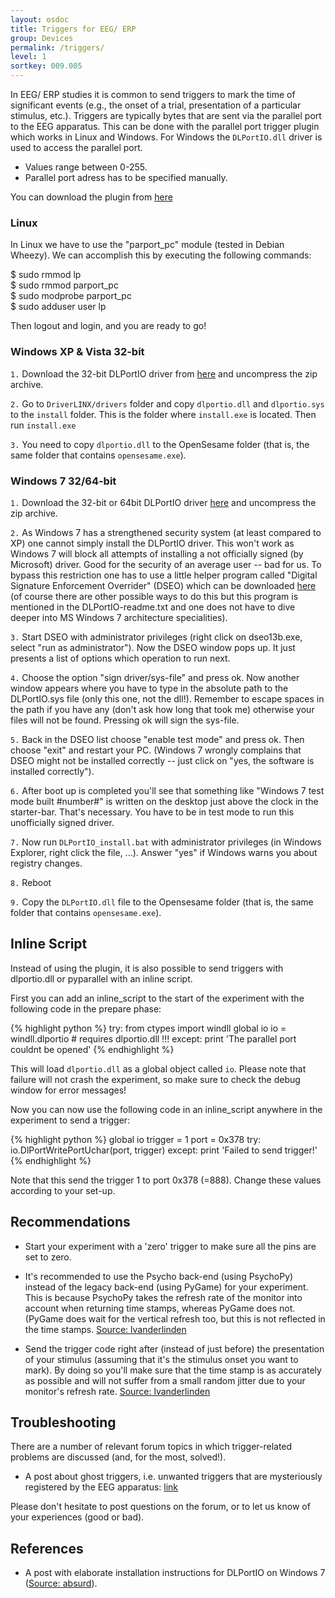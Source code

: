 ```yaml
---
layout: osdoc
title: Triggers for EEG/ ERP
group: Devices
permalink: /triggers/
level: 1
sortkey: 009.005
---
```


In EEG/ ERP studies it is common to send triggers to mark the time of significant events (e.g., the onset of a trial, presentation of a particular stimulus, etc.). Triggers are typically bytes that are sent via the parallel port to the EEG apparatus. This can be done with the parallel port trigger plugin which works in Linux and Windows. For Windows the `DLPortIO.dll` driver is used to access the parallel port. 
- Values range between 0-255.
- Parallel port adress has to be specified manually. 
  
You can download the plugin from [here][plugin]  


### Linux ###

In Linux we have to use the "parport_pc" module (tested in Debian Wheezy). We can accomplish this by executing the following commands:

$ sudo rmmod lp  
$ sudo rmmod parport_pc  
$ sudo modprobe parport_pc  
$ sudo adduser user lp  

Then logout and login, and you are ready to go!  


### Windows XP & Vista 32-bit ###

`1.` Download the 32-bit DLPortIO driver from [here][win32-dll] and uncompress the zip archive.

`2.` Go to `DriverLINX/drivers` folder and copy `dlportio.dll` and `dlportio.sys` to the `install` folder. This is the folder  where `install.exe` is located. Then run `install.exe`

`3.` You need to copy `dlportio.dll` to the OpenSesame folder (that is, the same folder that contains `opensesame.exe`).


### Windows 7 32/64-bit ###

`1.` Download the 32-bit or 64bit DLPortIO driver [here][win7-dll] and uncompress the zip archive.  

`2.` As Windows 7 has a strengthened security system (at least compared to XP) one cannot simply install the DLPortIO driver. This won't work as Windows 7 will block all attempts of installing a not officially signed (by Microsoft) driver. Good for the security of an average user -- bad for us. To bypass this restriction one has to use a little helper program called "Digital Signature Enforcement Overrider" (DSEO) which can be downloaded [here][dseo] (of course there are other possible ways to do this but this program is mentioned in the DLPortIO-readme.txt and one does not have to dive deeper into MS Windows 7 architecture specialities).  

`3.` Start DSEO with administrator privileges (right click on dseo13b.exe, select "run as administrator"). Now the DSEO window pops up. It just presents a list of options which operation to run next.  

`4.` Choose the option "sign driver/sys-file" and press ok. Now another window appears where you have to type in the absolute path to the DLPortIO.sys file (only this one, not the dll!). Remember to escape spaces in the path if you have any (don't ask how long that took me) otherwise your files will not be found. Pressing ok will sign the sys-file.  

`5.` Back in the DSEO list choose "enable test mode" and press ok. Then choose "exit" and restart your PC. (Windows 7 wrongly complains that DSEO might not be installed correctly -- just click on "yes, the software is installed correctly").  

`6.` After boot up is completed you'll see that something like "Windows 7 test mode built #number#" is written on the desktop just above the clock in the starter-bar. That's necessary. You have to be in test mode to run this unofficially signed driver.  

`7.` Now run `DLPortIO_install.bat` with administrator privileges (in Windows Explorer, right click the file, ...). Answer "yes" if Windows warns you about registry changes.  

`8.` Reboot  

`9.` Copy the `DLPortIO.dll` file to the Opensesame folder (that is, the same folder that contains `opensesame.exe`).  


Inline Script
-------------

Instead of using the plugin, it is also possible to send triggers with dlportio.dll or pyparallel with an inline script. 

First you can add an inline_script to the start of the experiment with the following code in the prepare phase:

{% highlight python %}
try:
  from ctypes import windll
	global io
	io = windll.dlportio # requires dlportio.dll !!!
except:
	print 'The parallel port couldnt be opened'
{% endhighlight %}

This will load `dlportio.dll` as a global object called `io`. Please note that failure will not crash the experiment, so make sure to check the debug window for error messages!

Now you can now use the following code in an inline_script anywhere in the experiment to send a trigger:

{% highlight python %}
global io
trigger = 1
port = 0x378
try:
	io.DlPortWritePortUchar(port, trigger)
except:
	print 'Failed to send trigger!'
{% endhighlight %}

Note that this send the trigger 1 to port 0x378 (=888). Change these values according to your set-up.


Recommendations
---------------

- Start your experiment with a 'zero' trigger to make sure all the pins are set to zero.  

- It's recommended to use the Psycho back-end (using PsychoPy) instead of the legacy back-end (using PyGame) for your experiment. This is because PsychoPy takes the refresh rate of the monitor into account when returning time stamps, whereas PyGame does not. (PyGame does wait for the vertical refresh too, but this is not reflected in the time stamps. [Source: lvanderlinden][post-1]
    
- Send the trigger code right after (instead of just before) the presentation of your stimulus (assuming that it's the stimulus onset you want to mark). By doing so you'll make sure that the time stamp is as accurately as possible and will not suffer from a small random jitter due to your monitor's refresh rate. [Source: lvanderlinden][post-1]


Troubleshooting
---------------

There are a number of relevant forum topics in which trigger-related problems are discussed (and, for the most, solved!).

- A post about ghost triggers, i.e. unwanted triggers that are mysteriously registered by the EEG apparatus: [link][post-2]

Please don't hesitate to post questions on the forum, or to let us know of your experiences (good or bad).


References
----------

- A post with elaborate installation instructions for DLPortIO on Windows 7 ([Source: absurd][post-3]).

[win32-dll]: http://files.cogsci.nl/misc/dlportio.zip
[win7-dll]: http://real.kiev.ua/avreal/download/#DLPORTIO_TABLE
[plugin]: https://github.com/dev-jam/opensesame_plugin_parallel-port-trigger
[dseo]: http://www.ngohq.com/home.php?page=dseo
[post-1]: http://forum.cogsci.nl/index.php?p=/discussion/comment/748#Comment_748
[post-2]: http://forum.cogsci.nl/index.php?p=/discussion/comment/780#Comment_780
[post-3]: http://forum.cogsci.nl/index.php?p=/discussion/comment/745#Comment_745

